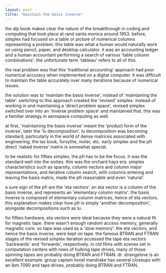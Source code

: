 ```yaml
---
layout: post
title: "maintain the basis inverse"
---
```


the alp book makes clear the nature of the breakthrough in coding and computing that took place at rand santa monica around 1953. before, simplex had focused on a table or picture of numerical columns representing a problem. this table was what a human would naturally work on using pencil, paper, and desktop calculator. it was an accounting ledger and a human accountant performing a search of various 'table column combinations'. the unfortunate term 'tableau' refers to all of this.

the real problem was that this 'traditional accounting' approach had poor numerical accuracy when implemented on a digital computer. it was difficult to maintain the table accurately over many iterations because of numerical issues. 

the solution was to 'maintain the basis inverse', instead of 'maintaining the table'. switching to this approach created the 'revised' simplex. instead of working in and maintaining a 'direct problem space', revised simplex switched over into an 'inverse problem space' and maintained that. this was a familiar strategy in aerospace computing as well.

at first, 'maintaining the basis inverse' meant the 'product form of the inverse', later the 'lu decomposition'. lu decomposition was becoming standard, particularly in the world of dense matrices associated with engineering, the las book, forsythe, moler, etc. early simplex and the pfi direct 'naked inverse' matrix is somewhat special.

to be realistic for fifties simplex, the pfi has to be the focus. it was the standard well into the sixties. this was the orchard hays era. simplex characteristics such as sparsity, column vectors and column major representations, and iterative column search, with columns entering and leaving the basis matrix, made the pfi reasonable and even 'natural'.

a sure sign of the pfi are the 'eta vectors'. an eta vector is a column of the basis inverse, and represents an 'elementary column matrix'. the basis inverse is composed of elementary column matrices, hence of eta vectors. this explanation makes clear how pfi is simply 'another decomposition', alongside decompositions such as lu.

for fifties hardware, eta vectors were ideal because they were a natural fit for magnetic tape. there wasn't enough random access memory, generally magnetic core. so tape was used as a 'slow memory'. the eta vectors, and hence the basis inverse, were kept on tape. the famous BTRAN and FTRAN stages of the revised simplex iteration accessed the tape eta vectors 'backwards' and 'forwards', respectively. in old films with scenes set in computation centers with rows of hulking tape drives, many of those spinning tapes are probably doing BTRAN and FTRAN. dr. strangelove is an excellent example. group captain lionel mandrake has several closeups with an ibm 7090 and tape drives, probably doing BTRAN and FTRAN.
